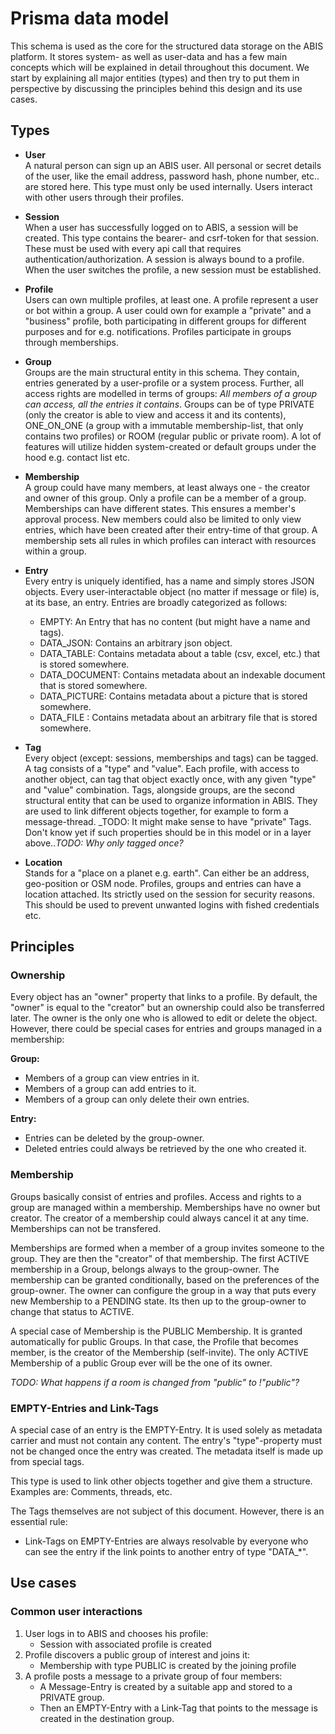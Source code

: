 # Prisma data model
This schema is used as the core for the structured data storage on the ABIS platform.  It stores system- as well as user-data and has a few main concepts which will be explained in detail throughout this document. We start by explaining all major entities (types) and then try to put them in perspective by discussing the principles behind this design and its use cases.

## Types
* **User**  
A natural person can sign up an ABIS user. All personal or secret details of the user, like the email address, password hash, phone number, etc.. are stored here. This type must only be used internally. Users interact with other users through their profiles.

* **Session**  
When a user has successfully logged on to ABIS, a session will be created. This type contains the bearer- and csrf-token for that session. These must be used with every api call that requires authentication/authorization. A session is always bound to a profile. When the user switches the profile, a new session must be established.

* **Profile**  
Users can own multiple profiles, at least one. A profile represent a user or bot within a group. A user could own for example a "private" and a "business" profile, both participating in different groups for different purposes and for e.g. notifications. Profiles participate in groups through memberships.

* **Group**  
Groups are the main structural entity in this schema. They contain, entries generated by a user-profile or a system process. Further, all access rights are modelled in terms of groups: _All members of a group can access, all the entries it contains_. Groups can be of type PRIVATE (only the creator is able to view and access it and its contents), ONE_ON_ONE (a group with a immutable membership-list, that only contains two profiles) or ROOM (regular public or private room). A lot of features will utilize hidden system-created or default groups under the hood e.g. contact list etc.

* **Membership**  
A group could have many members, at least always one - the creator and owner of this group. Only a profile can be a member of a group. Memberships can have different states. This ensures a member's approval process. New members could also be limited to only view entries, which have been created after their entry-time of that group. A membership sets all rules in which profiles can interact with resources within a group.

* **Entry**  
Every entry is uniquely identified, has a name and simply stores JSON objects. Every user-interactable object (no matter if message or file) is, at its base, an entry. Entries are broadly categorized as follows:

  * EMPTY: An Entry that has no content (but might have a name and tags).
  * DATA_JSON: Contains an arbitrary json object.
  * DATA_TABLE: Contains metadata about a table (csv, excel, etc.) that is stored somewhere.
  * DATA_DOCUMENT: Contains metadata about an indexable document that is stored somewhere.
  * DATA_PICTURE: Contains metadata about a picture that is stored somewhere.
  * DATA_FILE : Contains metadata about an arbitrary file that is stored somewhere.
  
* **Tag**  
Every object (except: sessions, memberships and tags) can be tagged. A tag consists of a "type" and "value". Each profile, with access to another object, can tag that object exactly once, with any given "type" and "value" combination. Tags, alongside groups, are the second structural entity that can be used to organize information in ABIS. They are used to link different objects together, for example to form a message-thread. _TODO: It might make sense to have "private" Tags. Don't know yet if such properties should be in this model or in a layer above.._TODO: Why only tagged once?_ 

* **Location**  
Stands for a "place on a planet e.g. earth". Can either be an address, geo-position or OSM node. Profiles, groups and entries can have a location attached. Its strictly used on the session for security reasons. This should be used to prevent unwanted logins with fished credentials etc.

## Principles 
### Ownership 
Every object has an "owner" property that links to a profile. By default, the "owner" is equal to the "creator" but an ownership could also be transferred later. The owner is the only one who is allowed to edit or delete the object. However, there could be special cases for entries and groups managed in a membership:

**Group:**
* Members of a group can view entries in it.
* Members of a group can add entries to it.
* Members of a group can only delete their own entries.

**Entry:**  
* Entries can be deleted by the group-owner.
* Deleted entries could always be retrieved by the one who created it.

###  Membership
Groups basically consist of entries and profiles. Access and rights to a group are managed within a membership. Memberships have no owner but creator. The creator of a membership could always cancel it at any time. Memberships can not be transfered.
 
Memberships are formed when a member of a group invites someone to the group. They are then the "creator" of that membership. The first ACTIVE membership in a Group, belongs always to the group-owner.  The membership can be granted conditionally, based on the preferences of the group-owner. The owner can configure the group in a way that puts every new Membership to a PENDING state. Its then up to the group-owner to change that status to ACTIVE.  
  
A special case of Membership is the PUBLIC Membership. It is granted automatically for public Groups. In that case, the Profile that becomes member, is the creator of the Membership (self-invite). 
The only ACTIVE Membership of a public Group ever will be the one of its owner. 

_TODO: What happens if a room is changed from "public" to !"public"?_

### EMPTY-Entries and Link-Tags
A special case of an entry is the EMPTY-Entry. It is used solely as metadata carrier and must not contain any content. The entry's "type"-property must not be changed once the entry was created. The metadata itself is made up from special tags.  
  
This type is used to link other objects together and give them a structure. Examples are: Comments, threads, etc.  

The Tags themselves are not subject of this document. However, there is an essential rule:  
* Link-Tags on EMPTY-Entries are always resolvable by everyone who can see the entry if the link points to another entry of type "DATA_*".
  
## Use cases
### Common user interactions
1) User logs in to ABIS and chooses his profile:  
   * Session with associated profile is created
2) Profile discovers a public group of interest and joins it:  
   * Membership with type PUBLIC is created by the joining profile
3) A profile posts a message to a private group of four members:  
   * A Message-Entry is created by a suitable app and stored to a PRIVATE group.  
   * Then an EMPTY-Entry with a Link-Tag that points to the message is created in the destination group. 
